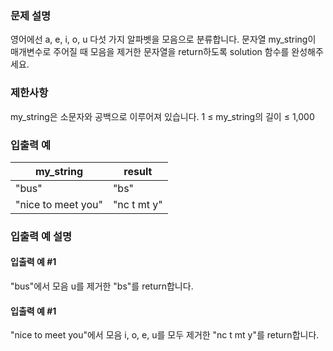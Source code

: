 ### 문제 설명
영어에선 a, e, i, o, u 다섯 가지 알파벳을 모음으로 분류합니다. 문자열 my_string이 매개변수로 주어질 때 모음을 제거한 문자열을 return하도록 solution 함수를 완성해주세요.

### 제한사항
my_string은 소문자와 공백으로 이루어져 있습니다.
1 ≤ my_string의 길이 ≤ 1,000
### 입출력 예
|my_string	|result|
|---|---|
|"bus"	|"bs"|
|"nice to meet you"	|"nc t mt y"|
### 입출력 예 설명
#### 입출력 예 #1

"bus"에서 모음 u를 제거한 "bs"를 return합니다.
#### 입출력 예 #1

"nice to meet you"에서 모음 i, o, e, u를 모두 제거한 "nc t mt y"를 return합니다.